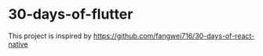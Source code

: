 # 30-days-of-flutter

 This project is inspired by https://github.com/fangwei716/30-days-of-react-native
 
